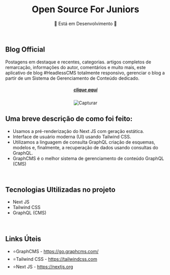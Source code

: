 <h1 align="center"> Open Source For Juniors</h1>

<div align="center"><p>🚧 Está em Desenvolvimento 🚧</p></div>

</br>

## Blog Official 

Postagens em destaque e recentes, categorias. artigos completos de remarcação, informações do autor, comentários e muito mais, este aplicativo de blog #HeadlessCMS totalmente responsivo, gerenciar o blog a partir de um Sistema de Gerenciamento de Conteúdo dedicado.

<center>

<h5><a href="https:https://open-source-for-juniors.vercel.app">clique aqui</a></h5>

![Capturar](https://user-images.githubusercontent.com/94051879/204521280-2fa07117-be5c-4d89-9a62-1e4a4c5c569a.JPG)

</center>

## Uma breve descrição de como foi feito:

- Usamos a pré-renderização do Next JS com geração estática.
- Interface de usuário moderna (UI) usando Tailwind CSS.
- Utilizamos a linguagem de consulta GraphQL criação de esquemas, modelos e, finalmente, a recuperação de dados usando consultas do GraphQL.
- GraphCMS é o melhor sistema de gerenciamento de conteúdo GraphQL (CMS)

</br>

## Tecnologias Ultilizadas no projeto 

- Next JS
- Tailwind CSS
- GraphQL (CMS)

</br>

## Links Úteis

- ⭐GraphCMS - https://go.graphcms.com/
- ⭐Tailwind CSS - https://tailwindcss.com
- ⭐Next JS - https://nextjs.org
